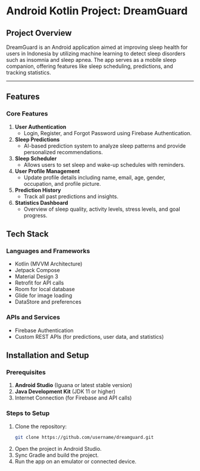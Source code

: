# Android Kotlin Project: DreamGuard

## **Project Overview**
DreamGuard is an Android application aimed at improving sleep health for users in Indonesia by utilizing machine learning to detect sleep disorders such as insomnia and sleep apnea. The app serves as a mobile sleep companion, offering features like sleep scheduling, predictions, and tracking statistics.

---

## **Features**
### Core Features
1. **User Authentication**
   - Login, Register, and Forgot Password using Firebase Authentication.
2. **Sleep Predictions**
   - AI-based prediction system to analyze sleep patterns and provide personalized recommendations.
3. **Sleep Scheduler**
   - Allows users to set sleep and wake-up schedules with reminders.
4. **User Profile Management**
   - Update profile details including name, email, age, gender, occupation, and profile picture.
5. **Prediction History**
   - Track all past predictions and insights.
6. **Statistics Dashboard**
   - Overview of sleep quality, activity levels, stress levels, and goal progress.

## **Tech Stack**
### Languages and Frameworks
- Kotlin (MVVM Architecture)
- Jetpack Compose
- Material Design 3
- Retrofit for API calls
- Room for local database
- Glide for image loading
- DataStore and preferences

### APIs and Services
- Firebase Authentication
- Custom REST APIs (for predictions, user data, and statistics)

## **Installation and Setup**

### Prerequisites
1. **Android Studio** (Iguana or latest stable version)
2. **Java Development Kit** (JDK 11 or higher)
3. Internet Connection (for Firebase and API calls)

### Steps to Setup
1. Clone the repository:
   ```bash
   git clone https://github.com/username/dreamguard.git
   ```
2. Open the project in Android Studio.
4. Sync Gradle and build the project.
5. Run the app on an emulator or connected device.
